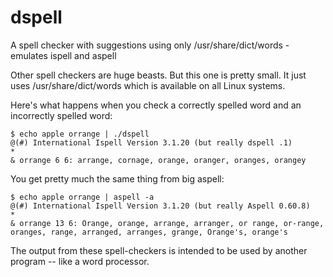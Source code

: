 # dspell
A spell checker with suggestions using only /usr/share/dict/words - emulates ispell and aspell

Other spell checkers are huge beasts.  But this one is pretty small.
It just uses /usr/share/dict/words which is available on all Linux systems.

Here's what happens when you check a correctly spelled word and an incorrectly spelled word:

```
$ echo apple orrange | ./dspell
@(#) International Ispell Version 3.1.20 (but really dspell .1)
*
& orrange 6 6: arrange, cornage, orange, oranger, oranges, orangey
```

You get pretty much the same thing from big aspell:
```
$ echo apple orrange | aspell -a
@(#) International Ispell Version 3.1.20 (but really Aspell 0.60.8)
*
& orrange 13 6: Orange, orange, arrange, arranger, or range, or-range, oranges, range, arranged, arranges, grange, Orange's, orange's
```

The output from these spell-checkers is intended to be used by another program -- like a word processor.
